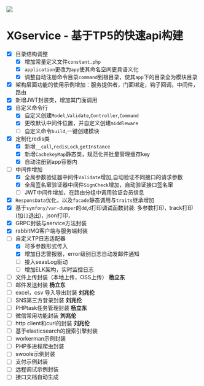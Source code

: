 ![](https://box.kancloud.cn/5a0aaa69a5ff42657b5c4715f3d49221) 

XGservice - 基于TP5的快速api构建
=========================

- [x] 目录结构调整
    - [x] 增加常量定义文件`constant.php`
    - [x] `application`更改为`app`使其命名空间更具语义化
    - [x] 调整自动注册命令目录`command`到根目录，使其`app`下的目录全为模块目录
- [x] 架构层面功能的使用示例增加：服务提供者，门面绑定，钩子回调，中间件，路由
- [x] 新增JWT封装类，增加其门面调用
- [x] 自定义命令行
    - [x] 自定义创建`Model`,`Validate`,`Controller`,`Command`
    - [x] 更改默认中间件位置，并自定义创建`middleware`
    - [ ] 自定义命令`build`,一键创建模块
- [x] 定制化redis类
    - [x] 新增`__call`,`redisLock`,`getInstance`
    - [x] 新增`CachekeyMap`静态类，规范化并批量管理缓存key
    - [x] 自动注册到app容器内
- [ ] 中间件增加
    - [x] 全局参数验证器中间件`Validate`增加,自动验证不同接口的请求参数
    - [x] 全局签名窜验证器中间件`SignCheck`增加，自动验证接口签名窜
    - [ ] JWT中间件增加，在路由分组中调用验证会员信息
- [x] `ResponsData`优化，以及`facade`静态调用与`traits`继承增加
- [x] 基于`symfony/var-dumper`的`dd`,`d`打印调试函数封装: 多参数打印，track打印(加`[]`退出)，json打印，
- [x] GRPC封装与service方法封装
- [x] rabbitMQ客户端与服务端封装
- [ ] 自定义TP日志适配器
    - [x] 可多参数形式传入
    - [x] 增加日志警报器，error级别日志自动发邮件通知
    - [ ] 接入seasLog驱动
    - [ ] 增加ELK架构，实时监控日志
- [ ] 文件上传封装（本地上传，OSS上传） **杨立东**
- [ ] 邮件发送封装  **杨立东**
- [ ] excel，csv 导入导出封装  **刘兆伦**
- [ ] SNS第三方登录封装 **刘兆伦**
- [ ] PHPtask任务管理封装 **杨立东**
- [ ] 微信常用功能封装 **刘兆伦**
- [ ] http client和curl的封装 **刘兆伦**
- [ ] 基于elasticsearch的搜索引擎封装
- [ ] workerman示例封装
- [ ] PHP多进程爬虫封装
- [ ] swoole示例封装
- [ ] 支付示例封装
- [ ] 远程调试示例封装
- [ ] 接口文档自动生成